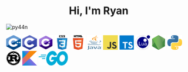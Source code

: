 <h1 align="center">Hi, I'm Ryan</h1>
<!-- <h3 align="center">A programmer who is currently learning new stuff and working on some fun projects</h3> -->

<p align="left"> <img src="https://komarev.com/ghpvc/?username=py44n" alt="py44n" /> </p>

<p align="left"><img src="https://github.com/PY44N/PY44N/raw/master/Img/c%2B%2B.png" alt="cplusplus" width="40" height="40"/> <img src="https://github.com/PY44N/PY44N/raw/master/Img/c.png" alt="c" width="40" height="40"/> <img src="https://github.com/PY44N/PY44N/raw/master/Img/c%23.png" alt="csharp" width="40" height="40"/> <img src="https://github.com/PY44N/PY44N/raw/master/Img/css.png" alt="css3" width="40" height="40"/> <img src="https://github.com/PY44N/PY44N/raw/master/Img/html.png" alt="html5" width="40" height="40"/> <img src="https://github.com/PY44N/PY44N/raw/master/Img/java.png" alt="java" width="40" height="40"/> <img src="https://github.com/PY44N/PY44N/raw/master/Img/javascript.png" alt="javascript" width="40" height="40"/> <img src="https://github.com/PY44N/PY44N/raw/master/Img/typescript.png" alt="typescript" width="40" height="40"/> <img src="https://github.com/PY44N/PY44N/raw/master/Img/lua.png" alt="lua" width="40" height="40"/> <img src="https://github.com/PY44N/PY44N/raw/master/Img/nodejs.png" alt="nodejs" width="40" height="40"/> <img src="https://github.com/PY44N/PY44N/raw/master/Img/python.png" alt="python" width="40" height="40"/> <img src="https://github.com/PY44N/PY44N/raw/master/Img/rust.png" alt="rust" width="40" height="40"/> <img src="https://github.com/PY44N/PY44N/raw/master/Img/kotlin.png" alt="kotlin" width="40" height="40"/> <img src="https://github.com/PY44N/PY44N/raw/master/Img/go.png" alt="go" width="80" height="40"/><!-- </p><p><img align="left" src="https://github-readme-stats.vercel.app/api/top-langs/?username=py44n&layout=compact&hide=html" alt="py44n" /></p>

<p><img align="center" src="https://github-readme-stats.vercel.app/api?username=py44n&show_icons=true&include_all_commits=true" alt="py44n" /></p> -->
